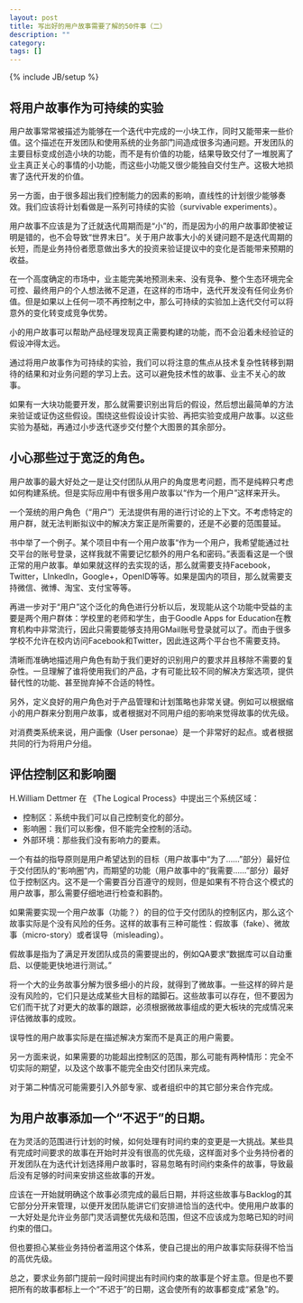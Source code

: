 ```yaml
---
layout: post
title: 写出好的用户故事需要了解的50件事（二）
description: ""
category:
tags: []
---
```


{% include JB/setup %}

## 将用户故事作为可持续的实验

用户故事常常被描述为能够在一个迭代中完成的一小块工作，同时又能带来一些价值。这个描述在开发团队和使用系统的业务部门间造成很多沟通问题。开发团队的主要目标变成创造小块的功能，而不是有价值的功能，结果导致交付了一堆脱离了业主真正关心的事情的小功能，而这些小功能又很少能独自交付生产。这极大地损害了迭代开发的价值。

另一方面，由于很多超出我们控制能力的因素的影响，直线性的计划很少能够奏效。我们应该将计划看做是一系列可持续的实验（survivable experiments）。

用户故事不应该是为了迁就迭代周期而是“小”的，而是因为小的用户故事即使被证明是错的，也不会导致“世界末日”。关于用户故事大小的关键问题不是迭代周期的长短，而是业务持份者愿意做出多大的投资来验证提议中的变化是否能带来预期的收益。

在一个高度确定的市场中，业主能完美地预测未来、没有竞争、整个生态环境完全可控、最终用户的个人想法微不足道，在这样的市场中，迭代开发没有任何业务价值。但是如果以上任何一项不再控制之中，那么可持续的实验加上迭代交付可以将意外的变化转变成竞争优势。

小的用户故事可以帮助产品经理发现真正需要构建的功能，而不会沿着未经验证的假设冲得太远。

通过将用户故事作为可持续的实验，我们可以将注意的焦点从技术复杂性转移到期待的结果和对业务问题的学习上去。这可以避免技术性的故事、业主不关心的故事。

如果有一大块功能要开发，那么就需要识别出背后的假设，然后想出最简单的方法来验证或证伪这些假设。围绕这些假设设计实验、再把实验变成用户故事。以这些实验为基础，再通过小步迭代逐步交付整个大图景的其余部分。

## 小心那些过于宽泛的角色。

用户故事的最大好处之一是让交付团队从用户的角度思考问题，而不是纯粹只考虑如何构建系统。但是实际应用中有很多用户故事以“作为一个用户”这样来开头。

一个笼统的用户角色（“用户”）无法提供有用的进行讨论的上下文。不考虑特定的用户群，就无法判断拟议中的解决方案正是所需要的，还是不必要的范围蔓延。

书中举了一个例子。某个项目中有一个用户故事“作为一个用户，我希望能通过社交平台的账号登录，这样我就不需要记忆额外的用户名和密码。”表面看这是一个很正常的用户故事。单如果就这样的去实现的话，那么就需要支持Facebook，Twitter，LInkedIn，Google+，OpenID等等。如果是国内的项目，那么就需要支持微信、微博、淘宝、支付宝等等。

再进一步对于“用户”这个泛化的角色进行分析以后，发现能从这个功能中受益的主要是两个用户群体：学校里的老师和学生，由于Goodle Apps for Education在教育机构中非常流行，因此只需要能够支持用GMail账号登录就可以了。而由于很多学校不允许在校内访问Facebook和Twitter，因此连这两个平台也不需要支持。

清晰而准确地描述用户角色有助于我们更好的识别用户的要求并且移除不需要的复杂性。一旦理解了谁将使用我们的产品，才有可能比较不同的解决方案选项，提供替代性的功能、甚至抛弃掉不合适的特性。

另外，定义良好的用户角色对于产品管理和计划策略也非常关键。例如可以根据缩小的用户群来分割用户故事，或者根据对不同用户组的影响来觉得故事的优先级。

对消费类系统来说，用户画像（User personae）是一个非常好的起点。或者根据共同的行为将用户分组。

## 评估控制区和影响圈

H.William Dettmer 在 《The Logical Process》中提出三个系统区域：

+ 控制区：系统中我们可以自己控制变化的部分。
+ 影响圈：我们可以影像，但不能完全控制的活动。
+ 外部环境：那些我们没有影响力的要素。

一个有益的指导原则是用户希望达到的目标（用户故事中“为了……”部分）最好位于交付团队的“影响圈”内，而期望的功能（用户故事中的“我需要……”部分）最好位于控制区内。这不是一个需要百分百遵守的规则，但是如果有不符合这个模式的用户故事，那么需要仔细地进行检查和斟酌。

如果需要实现一个用户故事（功能？）的目的位于交付团队的控制区内，那么这个故事实际是个没有风险的任务。这样的故事有三种可能性：假故事（fake）、微故事（micro-story）或者误导（misleading）。

假故事是指为了满足开发团队成员的需要提出的，例如QA要求“数据库可以自动重启、以便能更快地进行测试。”

将一个大的业务故事分解为很多细小的片段，就得到了微故事。一些这样的碎片是没有风险的，它们只是达成某些大目标的踏脚石。这些故事可以存在，但不要因为它们而干扰了对更大的故事的跟踪，必须根据微故事组成的更大板块的完成情况来评估微故事的成败。

误导性的用户故事实际是在描述解决方案而不是真正的用户需要。

另一方面来说，如果需要的功能超出控制区的范围，那么可能有两种情形：完全不切实际的期望，以及这个故事不能完全由交付团队来完成。

对于第二种情况可能需要引入外部专家、或者组织中的其它部分来合作完成。

## 为用户故事添加一个“不迟于”的日期。

在为灵活的范围进行计划的时候，如何处理有时间约束的变更是一大挑战。某些具有完成时间要求的故事在开始时并没有很高的优先级，这样面对多个业务持份者的开发团队在为迭代计划选择用户故事时，容易忽略有时间约束条件的故事，导致最后没有足够的时间来安排这些故事的开发。

应该在一开始就明确这个故事必须完成的最后日期，并将这些故事与Backlog的其它部分分开来管理，以便开发团队能讲它们安排进恰当的迭代中。使用用户故事的一大好处是允许业务部门灵活调整优先级和范围，但这不应该成为忽略已知的时间约束的借口。

但也要担心某些业务持份者滥用这个体系，使自己提出的用户故事实际获得不恰当的高优先级。

总之，要求业务部门提前一段时间提出有时间约束的故事是个好主意。但是也不要把所有的故事都标上一个“不迟于”的日期，这会使所有的故事都变成“紧急”的。





